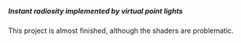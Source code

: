 ##### Instant radiosity implemented by virtual point lights

This project is almost finished, although the shaders are problematic.
